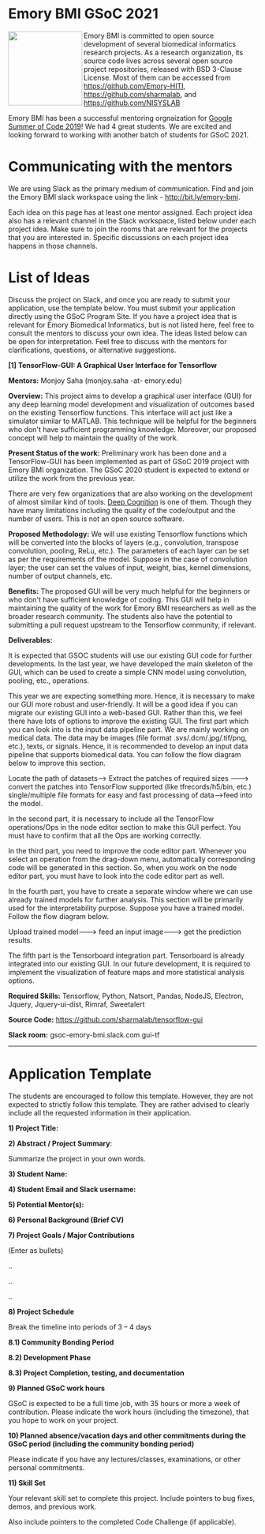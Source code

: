 # Emory BMI GSoC 2021

<img src="https://pbs.twimg.com/profile_images/535105446957182978/4PApPZ-s_400x400.png" width="150" height="150" align="left" /> Emory BMI is committed to open source development of several biomedical informatics research projects. As a research organization, its source code lives across several open source project repositories, released with BSD 3-Clause License. Most of them can be accessed from https://github.com/Emory-HITI, https://github.com/sharmalab, and https://github.com/NISYSLAB


Emory BMI has been a successful mentoring orgnaization for [Google Summer of Code 2019](https://github.com/sharmalab/Emory-BMI-GSoC-2019)! We had 4 great students. We are excited and looking forward to working with another batch of students for GSoC 2021.




# Communicating with the mentors

We are using Slack as the primary medium of communication. Find and join the Emory BMI slack workspace using the link - http://bit.ly/emory-bmi.

Each idea on this page has at least one mentor assigned. Each project idea also has a relevant channel in the Slack workspace, listed below under each project idea. Make sure to join the rooms that are relevant for the projects that you are interested in. Specific discussions on each project idea happens in those channels.
 
# List of Ideas
Discuss the project on Slack, and once you are ready to submit your application, use the template below. You must submit your application directly using the GSoC Program Site. If you have a project idea that is relevant for Emory Biomedical Informatics, but is not listed here, feel free to consult the mentors to discuss your own idea. The ideas listed below can be open for interpretation. Feel free to discuss with the mentors for clarifications, questions, or alternative suggestions.


**[1] TensorFlow-GUI: A Graphical User Interface for Tensorflow**

**Mentors:**  Monjoy Saha (monjoy.saha -at- emory.edu)

**Overview:** This project aims to develop a graphical user interface (GUI) for any deep learning model development and visualization of outcomes based on the existing Tensorflow functions. This interface will act just like a simulator similar to MATLAB. This technique will be helpful for the beginners who don't have sufficient programming knowledge. Moreover, our proposed concept will help to maintain the quality of the work.
              
**Present Status of the work:** Preliminary work has been done and a TensorFlow-GUI has been implemented as part of GSoC 2019 project with Emory BMI organization. The GSoC 2020 student is expected to extend or utilize the work from the previous year.

There are very few organizations that are also working on the development of almost similar kind of tools. [Deep Cognition](https://deepcognition.ai/) is one of them. Though they have many limitations including the quality of the code/output and the number of users. This is not an open source software.
              
**Proposed Methodology:** We will use existing Tensorflow functions which will be converted into the blocks of layers (e.g., convolution, transpose convolution, pooling, ReLu, etc.). The parameters of each layer can be set as per the requirements of the model. Suppose in the case of convolution layer; the user can set the values of input, weight, bias, kernel dimensions, number of output channels, etc.
 
**Benefits:** The proposed GUI will be very much helpful for the beginners or who don't have sufficient knowledge of coding. This GUI will help in maintaining the quality of the work for Emory BMI researchers as well as the broader research community. The students also have the potential to submitting a pull request upstream to the Tensorflow community, if relevant.
 

**Deliverables:** 

It is expected that GSOC students will use our existing GUI code for further developments. In the last year, we have developed the main skeleton of the GUI, which can be used to create a simple CNN model using convolution, pooling, etc., operations.  

This year we are expecting something more. Hence, it is necessary to make our GUI more robust and user-friendly.  It will be a good idea if you can migrate our existing GUI into a web-based GUI. Rather than this, we feel there have lots of options to improve the existing GUI. The first part which you can look into is the input data pipeline part. We are mainly working on medical data. The data may be images (file format .svs/.dcm/.jpg/.tif/png, etc.), texts, or signals.  Hence, it is recommended to develop an input data pipeline that supports biomedical data. You can follow the flow diagram below to improve this section. 

Locate the path of datasets--> Extract the patches of required sizes ---> convert the patches into TensorFlow supported  (like tfrecords/h5/bin, etc.) single/multiple file formats for easy and fast processing of data-->feed into the model.  

In the second part, it is necessary to include all the TensorFlow operations/Ops in the node editor section to make this GUI perfect. You must have to confirm that all the Ops are working correctly. 

In the third part, you need to improve the code editor part.  Whenever you select an operation from the drag-down menu, automatically corresponding code will be generated in this section. So, when you work on the node editor part, you must have to look into the code editor part as well.

In the fourth part, you have to create a separate window where we can use already trained models for further analysis. This section will be primarily used for the interpretability purpose.  Suppose you have a trained model. Follow the flow diagram below. 

Upload trained model---> feed an input image---> get the prediction results.

The fifth part is the Tensorboard integration part. Tensorboard is already integrated into our existing GUI. In our future development, it is required to implement the visualization of feature maps and more statistical analysis options. 


**Required Skills:** Tensorflow, Python, Natsort, Pandas, NodeJS, Electron, Jquery, Jquery-ui-dist, Rimraf, Sweetalert

**Source Code:** https://github.com/sharmalab/tensorflow-gui

**Slack room:** gsoc-emory-bmi.slack.com gui-tf

***









# Application Template

The students are encouraged to follow this template. However, they are not expected to strictly follow this template. They are rather advised to clearly include all the requested information in their application.

**1) Project Title:**

**2) Abstract / Project Summary**:

Summarize the project in your own words.

**3) Student Name:**

**4) Student Email and Slack username:**

**5) Potential Mentor(s):**

**6) Personal Background (Brief CV)**

**7) Project Goals / Major Contributions**

(Enter as bullets)

..
     
..
     
..

**8) Project Schedule**

Break the timeline into periods of 3 – 4 days

**8.1) Community Bonding Period**

**8.2) Development Phase**

**8.3) Project Completion, testing, and documentation**

**9) Planned GSoC work hours**

GSoC is expected to be a full time job, with 35 hours or more a week of contribution. Please indicate the work hours (including the timezone), that you hope to work on your project. 

**10) Planned absence/vacation days and other commitments during the GSoC period (including the community bonding period)**

Please indicate if you have any lectures/classes, examinations, or other personal commitments. 

**11) Skill Set**

Your relevant skill set to complete this project. Include pointers to bug fixes, demos, and previous work.

Also include pointers to the completed Code Challenge (if applicable).

